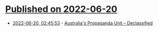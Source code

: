 # [Published on 2022-06-20](index.md)

* [2022-06-20, 02:45:53](https://news.ycombinator.com/item?id=31805772) - [Australia's Propaganda Unit – Declassified](https://declassifiedaus.org/2022/06/16/revealed-australias-secret-propaganda-unit/)
